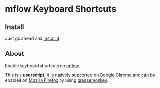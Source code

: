 mflow Keyboard Shortcuts
========================

Install
-------
Just go ahead and [install it](http://userscripts.org/scripts/source/93041.user.js).

About
-----
Enable keyboard shortcuts on [mflow](http://mflow.com/).

This is a **userscript**, it is natively supported on [Google Chrome](http://www.google.com/chrome) and can be enabled on [Mozilla Firefox](www.mozilla.com/firefox/) by using [greasemonkey](https://addons.mozilla.org/en-US/firefox/addon/greasemonkey/).
